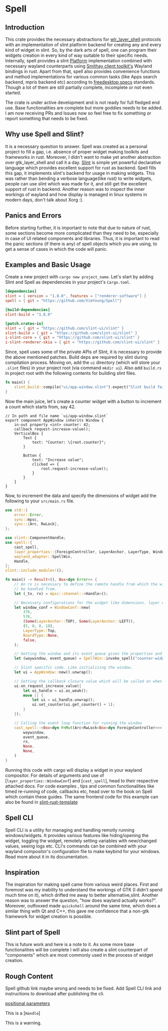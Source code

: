 # Spell

## Introduction

This crate provides the necessary abstractions for [wlr_layer_shell](https://wayland.app/protocols/wlr-layer-shell-unstable-v1) protocols with an implementation of slint platform backend for creating any and every kind of widget in slint.
So, by the dark arts of spell, one can program their widgets creation in every kind of way suitable to their specific needs. Internally, spell provides a slint [Platform](https://docs.rs/slint/latest/slint/platform/trait.Platform.html) implementation combined with necessary wayland counterparts using [Smithay client toolkit's](https://smithay.github.io/client-toolkit/smithay_client_toolkit/index.html) Wayland bindings in rust.
Apart from that, spell also provides convenience functions and method implementations for various common tasks (like Apps search backend, mpris backend etc) according to [freedesktop specs](https://specifications.freedesktop.org/) standards. Though a lot of them are still partially complete, incomplete or not even started.

<div class="warning">
The crate is under active development and is not ready for full fledged end use. Base functionalities are complete but more goddies needs to be added. I am now receiving PRs and Issues now so feel free to fix something or report something that needs to be fixed.
</div>

## Why use Spell and Slint?

It is a necessary question to answer. Spell was created as a personal project to fill a gap, i.e. absence of proper widget making toolkits and frameworks in rust. Moreover, I didn't want to make yet another abstraction over gtk_layer_shell and call it a day. [Slint](https://slint.dev/) is simple yet powerful declarative language which provides excellent support for rust as backend. Spell fills this gap, it implements slint's backend for usage in making widgets. This was rather than bending a verbose language(like rust) to write widgets, people can use slint which was made for it, and still get the excellent support of rust in backend. Another reason was to inspect the inner workings of wayland and how display is managed in linux systems in modern days, don't talk about Xorg :).

## Panics and Errors

Before starting further, it is important to note that due to nature of rust, some sections become more complicated than they need to be, especially in case of UI related components and libraries. Thus, it is important to read the panic sections (if there is any) of spell objects which you are using, to get a sense of cases in which the code will panic.

## Examples and Basic Usage

Create a new project with `cargo new project_name`. Let's start by adding Slint and Spell as dependencies in your project's `Cargo.toml`.

```toml
[dependencies]
slint = { version = "1.8.0", features = ["renderer-software"] }
spell = { git = "https://github.com/VimYoung/Spell"}

[build-dependencies]
slint-build = "1.8.0"

[patch.crates-io]
slint = { git = "https://github.com/slint-ui/slint" }
slint-build = { git = "https://github.com/slint-ui/slint" }
i-slint-core = { git = "https://github.com/slint-ui/slint" }
i-slint-renderer-skia = { git = "https://github.com/slint-ui/slint" }
```

Since, spell uses some of the private APIs of Slint, it is necessary to provide the above mentioned patches. Build deps are required by slint during compilation process. Moving on, add the `ui` directory (which will store your `.slint` files) in your project root (via command `mkdir ui`). Also add `build.rs` in project root with the following contents for building slint files.

```rust
fn main() {
    slint_build::compile("ui/app-window.slint").expect("Slint build failed");
}
```

Now the main juice, let's create a counter widget with a button to increment a count which starts from, say 42.

```slint
// In path and file name `ui/app-window.slint`
export component AppWindow inherits Window {
    in-out property <int> counter: 42;
    callback request-increase-value();
    VerticalBox {
        Text {
            text: "Counter: \{root.counter}";
        }

        Button {
            text: "Increase value";
            clicked => {
                root.request-increase-value();
            }
        }
    }
}
```

Now, to increment the data and specify the dimensions of widget add the following to your `src/main.rs` file.

```rust
use std::{
    error::Error,
    sync::mpsc,
    sync::{Arc, RwLock},
};

use slint::ComponentHandle;
use spell::{
    cast_spell,
    layer_properties::{ForeignController, LayerAnchor, LayerType, WindowConf, BoardType},
    wayland_adapter::SpellWin,
    Handle,
};
slint::include_modules!();

fn main() -> Result<(), Box<dyn Error>> {
    // An rx is necessary to define the remote handle from which the window will
    // be handled from.
    let (_tx, rx) = mpsc::channel::<Handle>();

    // Necessary configurations for the widget like dimensions. layer etc.
    let window_conf = WindowConf::new(
        376,
        576,
        (Some(LayerAnchor::TOP), Some(LayerAnchor::LEFT)),
        (5, 0, 0, 10),
        LayerType::Top,
        BoardType::None,
        false,
    );

    // Getting the window and its event_queue given the properties and a window name.
    let (waywindow, event_queue) = SpellWin::invoke_spell("counter-widget", window_conf);

    // Slint specific code. Like initialising the window.
    let ui = AppWindow::new().unwrap();

    // Setting the callback closure value which will be called on when the button is clicked.
    ui.on_request_increase_value({
        let ui_handle = ui.as_weak();
        move || {
            let ui = ui_handle.unwrap();
            ui.set_counter(ui.get_counter() + 1);
        }
    });

    // Calling the event loop function for running the window
    cast_spell::<Box<dyn FnMut(Arc<RwLock<Box<dyn ForeignController>>>)>>(
        waywindow,
        event_queue,
        rx,
        None,
        None,
    )
}
```

Running this code with cargo will display a widget in your wayland compositor. For details of arguments and use of  [`layer_properties::WindowConf`] and [`cast_spell`], head to their respective attached docs.
For code examples , tips and common functionalities like timed re-running of code, callbacks etc, head over to the book on Spell which contain these guides.
The same frontend code for this example can also be found in [slint-rust-template](https://github.com/slint-ui/slint-rust-template)

## Spell CLI

Spell CLI is a utility for managing and handling remotly running windows/widgets. It provides various features like hiding/opening the widget, toggling the widget, remotely setting variables with new/changed values, seeing logs etc. CLI's commands can be combined with your wayland compositor's configuration file to make keybind for your windows. Read more about it in its documentation.

## Inspiration

The inspiration for making spell came from various weird places. First and foremost was my inability to understand the workings of GTK (I didn't spend much time on it), which drifted me away to better alternative,slint. Another reason was to answer the question, "how does wayland actually works?". Moreover, outfoxxed made `quickshell` around the same time, which does a similar thing with Qt and C++, this gave me confidence that a non-gtk framework for widget creation is possible.

## Slint part of Spell

This is future work and here is a note to it. As some more base functionalities will be complete I will also create a slint counterpart of "components" which are most commonly used in the process of widget creation.

## Rough Content

Spell github link maybe wrong and needs to be fixed.
Add Spell CLI link and instructions to download after publishing the cli.

[positional parameters](std::fmt#formatting-parameters)

This is a [`Handle`]
<div class="warning">
  This is a warning.
</div>
